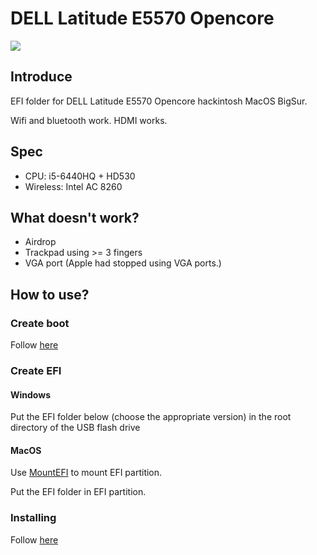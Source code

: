 <h1> DELL Latitude E5570 Opencore</h1>

<img src="https://raw.githubusercontent.com/misa198/dell-latitude-e5570-hackintosh-opencore/master/screens/screen_shot.png?token=AMIRKUAPWCRLFGB6KMNLJRK75RQ24" style="margin: auto;"/>

<h2>Introduce</h2>
<p>EFI folder for DELL Latitude E5570 Opencore hackintosh MacOS BigSur.</p>
<p>Wifi and bluetooth work. HDMI works.</p>

<h2>Spec</h2>
<ul>
  <li>CPU: i5-6440HQ + HD530</li>
  <li>Wireless: Intel AC 8260</li>
</ul>

<h2>What doesn't work?</h2>
<ul>
  <li>Airdrop</li>
  <li>Trackpad using >= 3 fingers</li>
  <li>VGA port (Apple had stopped using VGA ports.)</li>
</ul>
<h2>How to use?</h2>
<h3>Create boot</h3>
<p>Follow <a href="https://dortania.github.io/OpenCore-Install-Guide/installer-guide/">here</a></p>

<h3>Create EFI</h3>
<h4>Windows</h4>
<p>Put the EFI folder below (choose the appropriate version) in the root directory of the USB flash drive</p>
<h4>MacOS</h4>
<p>Use <a href="https://github.com/corpnewt/MountEFI">MountEFI</a> to mount EFI partition.</p>
<p>Put the EFI folder in EFI partition.</p>

<h3>Installing</h3>
<p>Follow <a href="https://dortania.github.io/OpenCore-Install-Guide/installation/installation-process.html">here</a></p>
